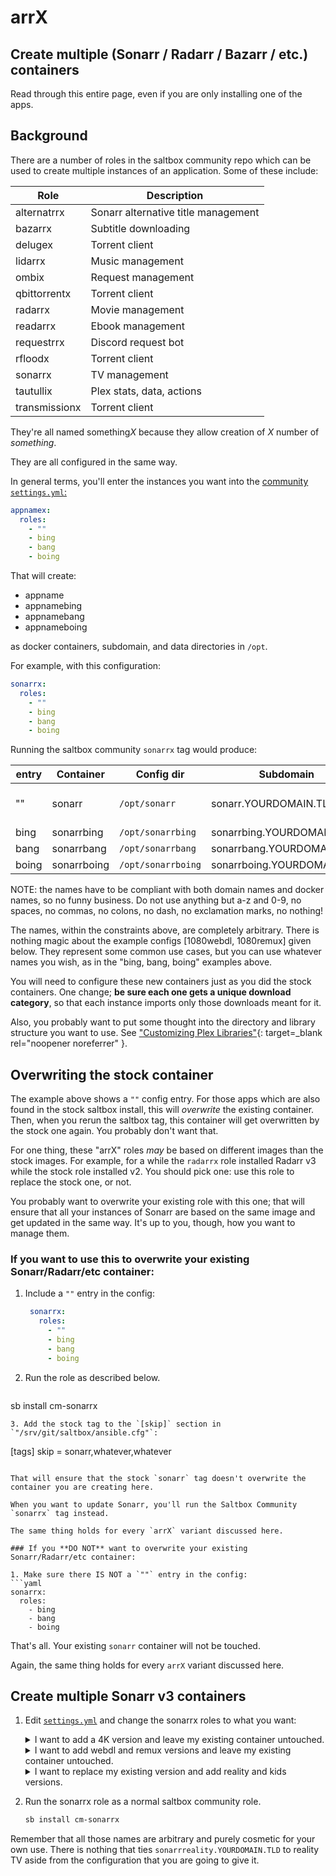# arr**X**

## Create multiple (Sonarr / Radarr / Bazarr / etc.) containers

Read through this entire page, even if you are only installing one of the apps.

## Background

There are a number of roles in the saltbox community repo which can be used to create multiple instances of an application.  Some of these include:

| Role          | Description                         |
| ------------- | ----------------------------------- |
| alternatrrx   | Sonarr alternative title management |
| bazarrx       | Subtitle downloading                |
| delugex       | Torrent client                      |
| lidarrx       | Music management                    |
| ombix         | Request management                  |
| qbittorrentx  | Torrent client                      |
| radarrx       | Movie management                    |
| readarrx      | Ebook management                    |
| requestrrx    | Discord request bot                 |
| rfloodx       | Torrent client                      |
| sonarrx       | TV management                       |
| tautullix     | Plex stats, data, actions           |
| transmissionx | Torrent client                      |

They're all named something*X* because they allow creation of *X* number of *something*.

They are all configured in the same way.

In general terms, you'll enter the instances you want into the [community `settings.yml`:](../../community/settings.md)

```yaml
appnamex:
  roles:
    - ""
    - bing
    - bang
    - boing
```

That will create:<br/>

- appname
- appnamebing
- appnamebang
- appnameboing

as docker containers, subdomain, and data directories in `/opt`.

For example, with this configuration:

```yaml
sonarrx:
  roles:
    - ""
    - bing
    - bang
    - boing
```

Running the saltbox community `sonarrx` tag would produce:

| entry         | Container    | Config dir         | Subdomain                    | Note                         |
| ------------- | ------------ | ------------------ | ---------------------------- | ---------------------------- |
| ""            | sonarr       | `/opt/sonarr`      | sonarr.YOURDOMAIN.TLD        | Replaces the stock container |
| bing          | sonarrbing   | `/opt/sonarrbing`  | sonarrbing.YOURDOMAIN.TLD    |                              |
| bang          | sonarrbang   | `/opt/sonarrbang`  | sonarrbang.YOURDOMAIN.TLD    |                              |
| boing         | sonarrboing  | `/opt/sonarrboing` | sonarrboing.YOURDOMAIN.TLD   |                              |

NOTE: the names have to be compliant with both domain names and docker names, so no funny business. Do not use anything but a-z and 0-9, no spaces, no commas, no colons, no dash, no exclamation marks, no nothing!

The names, within the constraints above, are completely arbitrary.  There is nothing magic about the example configs [1080webdl, 1080remux] given below.  They represent some common use cases, but you can use whatever names you wish, as in the "bing, bang, boing" examples above.

You will need to configure these new containers just as you did the stock containers.  One change; **be sure each one gets a unique download category**, so that each instance imports only those downloads meant for it.

Also, you probably want to put some thought into the directory and library structure you want to use.  See ["Customizing Plex Libraries"](https://github.com/Cloudbox/Cloudbox/wiki/Customizing-Plex-Libraries){: target=_blank rel="noopener noreferrer" }.

## Overwriting the stock container

The example above shows a `""` config entry.  For those apps which are also found in the stock saltbox install, this will *overwrite* the existing container.  Then, when you rerun the saltbox tag, this container will get overwritten by the stock one again.  You probably don't want that.

For one thing, these "arrX" roles _may_ be based on different images than the stock images.  For example, for a while the `radarrx` role installed Radarr v3 while the stock role installed v2.  You should pick one: use this role to replace the stock one, or not.

You probably want to overwrite your existing role with this one; that will ensure that all your instances of Sonarr are based on the same image and get updated in the same way.  It's up to you, though, how you want to manage them.

### If you want to use this to overwrite your existing Sonarr/Radarr/etc container:

1. Include a `""` entry in the config:
   ```yaml
    sonarrx:
      roles:
        - ""
        - bing
        - bang
        - boing
   ```
2. Run the role as described below.
   ```bash
  sb install cm-sonarrx
   ```
3. Add the stock tag to the `[skip]` section in `"/srv/git/saltbox/ansible.cfg"`:
   ```
   [tags]
   skip = sonarr,whatever,whatever
   ```

That will ensure that the stock `sonarr` tag doesn't overwrite the container you are creating here.

When you want to update Sonarr, you'll run the Saltbox Community `sonarrx` tag instead.

The same thing holds for every `arrX` variant discussed here.

### If you **DO NOT** want to overwrite your existing Sonarr/Radarr/etc container:

1. Make sure there IS NOT a `""` entry in the config:
   ```yaml
   sonarrx:
     roles:
       - bing
       - bang
       - boing

   ```

That's all.  Your existing `sonarr` container will not be touched.

Again, the same thing holds for every `arrX` variant discussed here.

## Create multiple Sonarr v3 containers

1. Edit [`settings.yml`](../../community/settings.md) and change the sonarrx roles to what you want:

   <details>
     <summary>I want to add a 4K version and leave my existing container untouched.</summary>
     <br />

   ```yaml
   sonarrx:
     roles:
       - 4k
   ```
   </details>

   <details>
     <summary>I want to add webdl and remux versions and leave my existing container untouched.</summary>
     <br />

   ```yaml
   sonarrx:
     roles:
       - 1080webdl
       - 1080remux
   ```
   </details>

   <details>
     <summary>I want to replace my existing version and add reality and kids versions.</summary>
     <br />

   ```yaml
   sonarrx:
     roles:
       - ""
       - reality
       - kids
   ```
   **Refer to the notes above about overwriting the default container.**

   </details>

1. Run the sonarrx role as a normal saltbox community role.

   ```bash
   sb install cm-sonarrx
   ```

Remember that all those names are arbitrary and purely cosmetic for your own use.  There is nothing that ties `sonarrreality.YOURDOMAIN.TLD` to reality TV aside from the configuration that you are going to give it.

